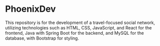 # PhoenixDev
This repository is for the development of a travel-focused social network, utilizing technologies such as HTML, CSS, JavaScript, and React for the frontend, Java with Spring Boot for the backend, and MySQL for the database, with Bootstrap for styling.
